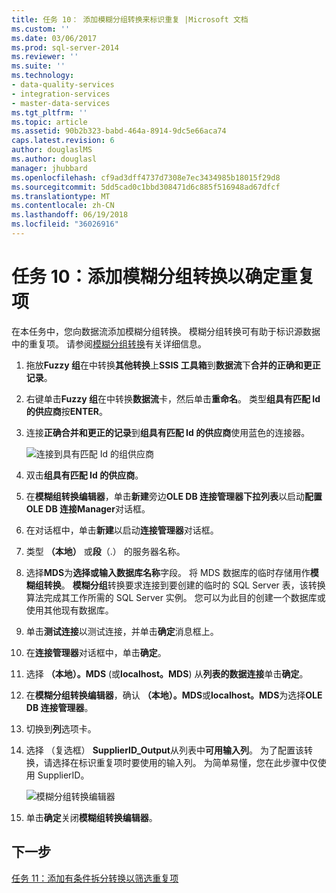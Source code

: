 ```yaml
---
title: 任务 10： 添加模糊分组转换来标识重复 |Microsoft 文档
ms.custom: ''
ms.date: 03/06/2017
ms.prod: sql-server-2014
ms.reviewer: ''
ms.suite: ''
ms.technology:
- data-quality-services
- integration-services
- master-data-services
ms.tgt_pltfrm: ''
ms.topic: article
ms.assetid: 90b2b323-babd-464a-8914-9dc5e66aca74
caps.latest.revision: 6
author: douglaslMS
ms.author: douglasl
manager: jhubbard
ms.openlocfilehash: cf9ad3dff4737d7308e7ec3434985b18015f29d8
ms.sourcegitcommit: 5dd5cad0c1bbd308471d6c885f516948ad67dfcf
ms.translationtype: MT
ms.contentlocale: zh-CN
ms.lasthandoff: 06/19/2018
ms.locfileid: "36026916"
---
```

# <a name="task-10-adding-fuzzy-group-transform-to-identify-duplicates"></a>任务 10：添加模糊分组转换以确定重复项
  在本任务中，您向数据流添加模糊分组转换。 模糊分组转换可有助于标识源数据中的重复项。 请参阅[模糊分组转换](http://msdn.microsoft.com/library/ms141764.aspx)有关详细信息。  
  
1.  拖放**Fuzzy 组**在中转换**其他转换**上**SSIS 工具箱**到**数据流**下**合并的正确和更正记录**。  
  
2.  右键单击**Fuzzy 组**在中转换**数据流**卡，然后单击**重命名**。 类型**组具有匹配 Id 的供应商**按**ENTER**。  
  
3.  连接**正确合并和更正的记录**到**组具有匹配 Id 的供应商**使用蓝色的连接器。  
  
     ![连接到具有匹配 Id 的组供应商](../../2014/tutorials/media/et-addingfgttoidentifyduplicates-01.jpg "到具有匹配 Id 的组供应商的连接")  
  
4.  双击**组具有匹配 Id 的供应商**。  
  
5.  在**模糊组转换编辑器**，单击**新建**旁边**OLE DB 连接管理器下拉列表**以启动**配置 OLE DB 连接Manager**对话框。  
  
6.  在对话框中，单击**新建**以启动**连接管理器**对话框。  
  
7.  类型 **（本地）** 或**段**（.） 的服务器名称。  
  
8.  选择**MDS**为**选择或输入数据库名称**字段。 将 MDS 数据库的临时存储用作**模糊组转换**。 **模糊分组**转换要求连接到要创建的临时的 SQL Server 表，该转换算法完成其工作所需的 SQL Server 实例。 您可以为此目的创建一个数据库或使用其他现有数据库。  
  
9. 单击**测试连接**以测试连接，并单击**确定**消息框上。  
  
10. 在**连接管理器**对话框中，单击**确定**。  
  
11. 选择 **（本地）。MDS** (或**localhost。MDS**) 从**列表的数据连接**单击**确定**。  
  
12. 在**模糊分组转换编辑器**，确认 **（本地）。MDS**或**localhost。MDS**为选择**OLE DB 连接管理器**。  
  
13. 切换到**列**选项卡。  
  
14. 选择 （复选框） **SupplierID_Output**从列表中**可用输入列**。 为了配置该转换，请选择在标识重复项时要使用的输入列。 为简单易懂，您在此步骤中仅使用 SupplierID。  
  
     ![模糊分组转换编辑器](../../2014/tutorials/media/et-addingfgttoidentifyduplicates-02.jpg "模糊分组转换编辑器")  
  
15. 单击**确定**关闭**模糊组转换编辑器**。  
  
## <a name="next-step"></a>下一步  
 [任务 11：添加有条件拆分转换以筛选重复项](../../2014/tutorials/task-11-adding-conditional-split-transform-to-filter-duplicates.md)  
  
  